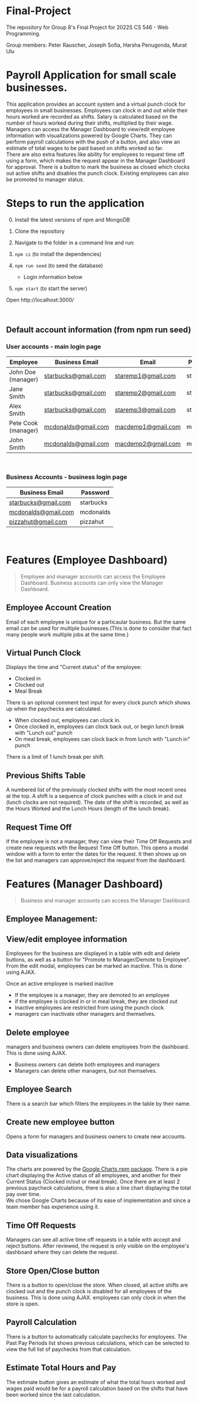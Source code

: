 # Final-Project

The repository for Group 8's Final Project for 2022S CS 546 - Web Programming.

Group members: Peter Rauscher, Joseph Sofia, Harsha Penugonda, Murat Ulu

# Payroll Application for small scale businesses.

This application provides an account system and a virtual punch clock for employees in small businesses. Employees can clock in and out while their hours worked are recorded as shifts. Salary is calculated based on the number of hours worked during their shifts, multiplied by their wage.  
Managers can access the Manager Dashboard to view/edit employee information with visualizations powered by Google Charts. They can perform payroll calculations with the push of a button, and also view an estimate of total wages to be paid based on shifts worked so far.  
There are also extra features like ability for employees to request time off using a form, which makes the request appear in the Manager Dashboard for approval. There is a button to mark the business as closed which clocks out active shifts and disables the punch clock. Existing employees can also be promoted to manager status.

# Steps to run the application

0. Install the latest versions of npm and MongoDB

1. Clone the repository
2. Navigate to the folder in a command line and run:
3. `npm ci` (to install the dependencies)
4. `npm run seed` (to seed the database)
   - Login information below
5. `npm start` (to start the server)

Open http://localhost:3000/

<br/>

## Default account information (from npm run seed)

### User accounts - main login page

| Employee            | Business Email      | Email              | Password |
| ------------------- | ------------------- | ------------------ | -------- |
| John Doe (manager)  | starbucks@gmail.com | staremp1@gmail.com | staremp1 |
| Jane Smith          | starbucks@gmail.com | staremp2@gmail.com | staremp2 |
| Alex Smith          | starbucks@gmail.com | staremp3@gmail.com | staremp3 |
| Pete Cook (manager) | mcdonalds@gmail.com | macdemp1@gmail.com | macdemp1 |
| John Smith          | mcdonalds@gmail.com | macdemp2@gmail.com | macdemp2 |

<br/>

### Business Accounts - business login page

| Business Email      | Password  |
| ------------------- | --------- |
| starbucks@gmail.com | starbucks |
| mcdonalds@gmail.com | mcdonalds |
| pizzahut@gmail.com  | pizzahut  |

<br />

# Features (Employee Dashboard)

> Employee and manager accounts can access the Employee Dashboard. Business accounts can only view the Manager Dashboard.

## Employee Account Creation

Email of each employee is unique for a particaular business. But the same email can be used for multiple businesses.(This is done to consider that fact many people work multiple jobs at the same time.)

## Virtual Punch Clock

Displays the time and "Current status" of the employee:

- Clocked in
- Clocked out
- Meal Break

There is an optional comment text input for every clock punch which shows up when the paychecks are calculated.

- When clocked out, employees can clock in.
- Once clocked in, employees can clock back out, or begin lunch break with "Lunch out" punch
- On meal break, employees can clock back in from lunch with "Lunch in" punch

There is a limit of 1 lunch break per shift.

## Previous Shifts Table

A numbered list of the previously clocked shifts with the most recent ones at the top. A shift is a sequence of clock punches with a clock in and out (lunch clocks are not required). The date of the shift is recorded, as well as the Hours Worked and the Lunch Hours (length of the lunch break).

## Request Time Off

If the employee is not a manager, they can view their Time Off Requests and create new requests with the Request Time Off button. This opens a modal window with a form to enter the dates for the request. It then shows up on the list and managers can approve/reject the request from the dashboard.

# Features (Manager Dashboard)

> Business and manager accounts can access the Manager Dashboard.

## Employee Management:

## View/edit employee information

Employees for the business are displayed in a table with edit and delete buttons, as well as a button for "Promote to Manager/Demote to Employee". From the edit modal, employees can be marked an inactive. This is done using AJAX.

Once an active employee is marked inactive

- If the employee is a manager, they are demoted to an employee
- if the employee is clocked in or in meal break, they are clocked out
- Inactive employees are restricted from using the punch clock.
- managers can inactivate other managers and themselves.

## Delete employee

managers and business owners can delete employees from the dashboard. This is done using AJAX.

- Business owners can delete both employees and managers
- Managers can delete other managers, but not themselves.

## Employee Search

There is a search bar which filters the employees in the table by their name.

## Create new employee button

Opens a form for managers and business owners to create new accounts.

## Data visualizations

The charts are powered by the [Google Charts npm package](https://www.npmjs.com/package/google-charts). There is a pie chart displaying the Active status of all employees, and another for their Current Status (Clocked in/out or meal break). Once there are at least 2 previous paycheck calculations, there is also a line chart displaying the total pay over time.  
We chose Google Charts because of its ease of implementation and since a team member has experience using it.

## Time Off Requests

Managers can see all active time off requests in a table with accept and reject buttons. After reviewed, the request is only visible on the employee's dashboard where they can delete the request.

## Store Open/Close button

There is a button to open/close the store. When closed, all active shifts are clocked out and the punch clock is disabled for all employees of the business. This is done using AJAX. employees can only clock in when the store is open.

## Payroll Calculation

There is a button to automatically calculate paychecks for employees. The Past Pay Periods list shows previous calculations, which can be selected to view the full list of paychecks from that calculation.

## Estimate Total Hours and Pay

The estimate button gives an estimate of what the total hours worked and wages paid would be for a payroll calculation based on the shifts that have been worked since the last calculation.
